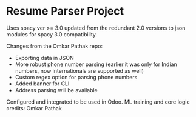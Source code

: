 # Resume Parser Project

Uses spacy ver >= 3.0 updated from the redundant 2.0 versions to json modules for spacy 3.0 compatibility.

Changes from the Omkar Pathak repo:

- Exporting data in JSON
- More robust phone number parsing (earlier it was only for Indian numbers, now internationals are supported as well)
- Custom regex option for parsing phone numbers
- Added banner for CLI
- Address parsing will be available


Configured and integrated to be used in Odoo.
ML training and core logic credits: Omkar Pathak
